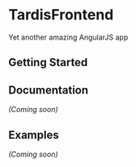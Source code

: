 # TardisFrontend

Yet another amazing AngularJS app

## Getting Started

## Documentation
_(Coming soon)_

## Examples
_(Coming soon)_

